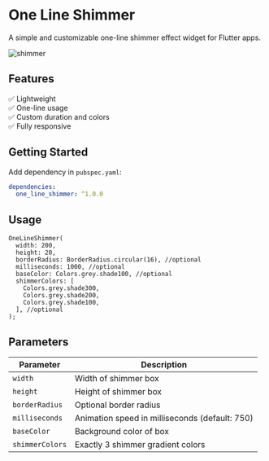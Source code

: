 # One Line Shimmer

A simple and customizable one-line shimmer effect widget for Flutter apps.

![shimmer](https://github.com/user-attachments/assets/2ba0169a-8ca6-4377-9c3f-916f7bb52141)


## Features

✅ Lightweight  
✅ One-line usage  
✅ Custom duration and colors  
✅ Fully responsive

## Getting Started

Add dependency in `pubspec.yaml`:

```yaml
dependencies:
  one_line_shimmer: ^1.0.0
```

## Usage
```
OneLineShimmer(
  width: 200,
  height: 20,
  borderRadius: BorderRadius.circular(16), //optional
  milliseconds: 1000, //optional
  baseColor: Colors.grey.shade100, //optional
  shimmerColors: [
    Colors.grey.shade300,
    Colors.grey.shade200,
    Colors.grey.shade100,
  ], //optional
);
```

## Parameters
| Parameter       | Description                                    |
| --------------- | ---------------------------------------------- |
| `width`         | Width of shimmer box                           |
| `height`        | Height of shimmer box                          |
| `borderRadius`  | Optional border radius                         |
| `milliseconds`  | Animation speed in milliseconds (default: 750) |
| `baseColor`     | Background color of box                        |
| `shimmerColors` | Exactly 3 shimmer gradient colors              |

